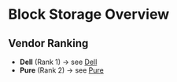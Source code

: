 # Block Storage Overview

## Vendor Ranking
- **Dell** (Rank 1) → see [Dell](./dell/index.md)
- **Pure** (Rank 2) → see [Pure](./pure/index.md)
